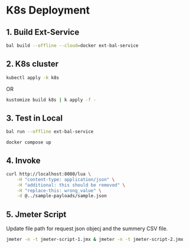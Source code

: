 # K8s Deployment

## 1. Build Ext-Service

```sh
bal build --offline --cloud=docker ext-bal-service
```

## 2. K8s cluster
```sh
kubectl apply -k k8s
```

OR

```sh
kustomize build k8s | k apply -f -
```

## 3. Test in Local

```sh
bal run --offline ext-bal-service
```

```
docker compose up
```

## 4. Invoke
```sh
curl http://localhost:8080/lua \
    -H "content-type: application/json" \
    -H "additional: this should be removed" \
    -H "replace-this: wrong_value" \
    -d @../sample-payloads/sample.json
```

## 5. Jmeter Script

Update file path for request json objecj and the summery CSV file.

```sh
jmeter -n -t jmeter-script-1.jmx & jmeter -n -t jmeter-script-2.jmx
```
